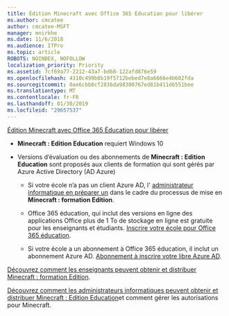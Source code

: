 ```yaml
---
title: Édition Minecraft avec Office 365 Éducation pour libérer
ms.author: cmcatee
author: cmcatee-MSFT
manager: mnirkhe
ms.date: 11/6/2018
ms.audience: ITPro
ms.topic: article
ROBOTS: NOINDEX, NOFOLLOW
localization_priority: Priority
ms.assetid: 7cf69a77-2212-43a7-bd68-122afd876e59
ms.openlocfilehash: 4310c499b8b19f5712bebed7e8a6666e4b602fda
ms.sourcegitcommit: 0ae6cbb8cf2836da98300767ed81b411d6551bee
ms.translationtype: MT
ms.contentlocale: fr-FR
ms.lasthandoff: 01/30/2019
ms.locfileid: "29657537"
---
```

[Édition Minecraft avec Office 365 Éducation pour libérer](https://docs.microsoft.com/education/windows/get-minecraft-for-education)
  
- **Minecraft : Edition Education** requiert Windows 10 
    
- Versions d’évaluation ou des abonnements de **Minecraft : Edition Education** sont proposés aux clients de formation qui sont gérés par Azure Active Directory (AD Azure) 
    
  - Si votre école n’a pas un client Azure AD, l' [administrateur informatique en préparer un](https://docs.microsoft.com/education/windows/school-get-minecraft) dans le cadre du processus de mise en **Minecraft : formation Edition**.
    
  - Office 365 éducation, qui inclut des versions en ligne des applications Office plus de 1 To de stockage en ligne est gratuite pour les enseignants et étudiants. [Inscrire votre école pour Office 365 éducation](https://products.office.com/academic/office-365-education-plan).
    
  - Si votre école a un abonnement à Office 365 éducation, il inclut un abonnement Azure AD. [Abonnement à inscrire votre libre Azure AD](https://msdn.microsoft.com/library/windows/hardware/mt703369%28v=vs.85%29.aspx).
    
[Découvrez comment les enseignants peuvent obtenir et distribuer Minecraft : formation Edition](https://docs.microsoft.com/education/windows/teacher-get-minecraft).
  
[Découvrez comment les administrateurs informatiques peuvent obtenir et distribuer Minecraft : Edition Education](https://docs.microsoft.com/education/windows/school-get-minecraft)et comment gérer les autorisations pour Minecraft.
  


